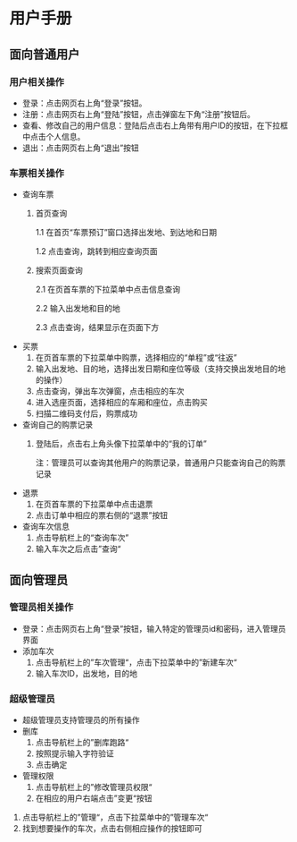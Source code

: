 # 用户手册

## 面向普通用户

### 用户相关操作

+ 登录：点击网页右上角“登录”按钮。
+ 注册：点击网页右上角“登陆”按钮，点击弹窗左下角“注册”按钮后。
+ 查看、修改自己的用户信息：登陆后点击右上角带有用户ID的按钮，在下拉框中点击个人信息。
+ 退出：点击网页右上角“退出”按钮

### 车票相关操作

+ 查询车票
  1. 首页查询
  
     1.1 在首页“车票预订”窗口选择出发地、到达地和日期
  
     1.2 点击查询，跳转到相应查询页面
  
  2. 搜索页面查询
  
     2.1 在页首车票的下拉菜单中点击信息查询
  
     2.2 输入出发地和目的地
  
     2.3 点击查询，结果显示在页面下方
+ 买票
  1. 在页首车票的下拉菜单中购票，选择相应的“单程”或“往返”
  2. 输入出发地、目的地，选择出发日期和座位等级（支持交换出发地目的地的操作）
  3. 点击查询，弹出车次弹窗，点击相应的车次
  4. 进入选座页面，选择相应的车厢和座位，点击购买
  5. 扫描二维码支付后，购票成功
+ 查询自己的购票记录
  1. 登陆后，点击右上角头像下拉菜单中的“我的订单”
  
     注：管理员可以查询其他用户的购票记录，普通用户只能查询自己的购票记录
+ 退票
  1. 在页首车票的下拉菜单中点击退票
  2. 点击订单中相应的票右侧的“退票”按钮
+ 查询车次信息
  1. 点击导航栏上的“查询车次”
  2. 输入车次之后点击”查询“

## 面向管理员

### 管理员相关操作

- 登录：点击网页右上角“登录”按钮，输入特定的管理员id和密码，进入管理员界面
- 添加车次
  1. 点击导航栏上的”车次管理“，点击下拉菜单中的”新建车次“
  2. 输入车次ID，出发地，目的地

### 超级管理员

- 超级管理员支持管理员的所有操作
- 删库
  1. 点击导航栏上的”删库跑路“
  2. 按照提示输入字符验证
  3. 点击确定
- 管理权限
  1. 点击导航栏上的”修改管理员权限“
  2. 在相应的用户右端点击”变更“按钮

1. 点击导航栏上的”管理“，点击下拉菜单中的”管理车次“
2. 找到想要操作的车次，点击右侧相应操作的按钮即可